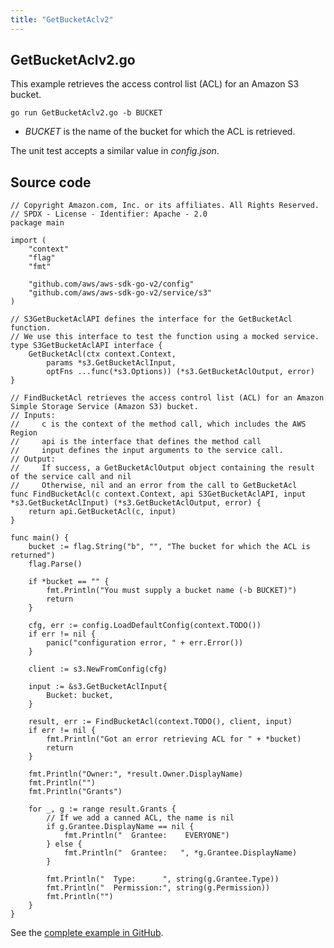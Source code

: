 ```yaml
---
title: "GetBucketAclv2"
---
```

## GetBucketAclv2.go

This example retrieves the access control list (ACL) for an Amazon S3 bucket.

`go run GetBucketAclv2.go -b BUCKET`

- _BUCKET_ is the name of the bucket for which the ACL is retrieved.

The unit test accepts a similar value in _config.json_.

## Source code

```
// Copyright Amazon.com, Inc. or its affiliates. All Rights Reserved.
// SPDX - License - Identifier: Apache - 2.0
package main

import (
	"context"
	"flag"
	"fmt"

	"github.com/aws/aws-sdk-go-v2/config"
	"github.com/aws/aws-sdk-go-v2/service/s3"
)

// S3GetBucketAclAPI defines the interface for the GetBucketAcl function.
// We use this interface to test the function using a mocked service.
type S3GetBucketAclAPI interface {
	GetBucketAcl(ctx context.Context,
		params *s3.GetBucketAclInput,
		optFns ...func(*s3.Options)) (*s3.GetBucketAclOutput, error)
}

// FindBucketAcl retrieves the access control list (ACL) for an Amazon Simple Storage Service (Amazon S3) bucket.
// Inputs:
//     c is the context of the method call, which includes the AWS Region
//     api is the interface that defines the method call
//     input defines the input arguments to the service call.
// Output:
//     If success, a GetBucketAclOutput object containing the result of the service call and nil
//     Otherwise, nil and an error from the call to GetBucketAcl
func FindBucketAcl(c context.Context, api S3GetBucketAclAPI, input *s3.GetBucketAclInput) (*s3.GetBucketAclOutput, error) {
	return api.GetBucketAcl(c, input)
}

func main() {
	bucket := flag.String("b", "", "The bucket for which the ACL is returned")
	flag.Parse()

	if *bucket == "" {
		fmt.Println("You must supply a bucket name (-b BUCKET)")
		return
	}

	cfg, err := config.LoadDefaultConfig(context.TODO())
	if err != nil {
		panic("configuration error, " + err.Error())
	}

	client := s3.NewFromConfig(cfg)

	input := &s3.GetBucketAclInput{
		Bucket: bucket,
	}

	result, err := FindBucketAcl(context.TODO(), client, input)
	if err != nil {
		fmt.Println("Got an error retrieving ACL for " + *bucket)
		return
	}

	fmt.Println("Owner:", *result.Owner.DisplayName)
	fmt.Println("")
	fmt.Println("Grants")

	for _, g := range result.Grants {
		// If we add a canned ACL, the name is nil
		if g.Grantee.DisplayName == nil {
			fmt.Println("  Grantee:    EVERYONE")
		} else {
			fmt.Println("  Grantee:   ", *g.Grantee.DisplayName)
		}

		fmt.Println("  Type:      ", string(g.Grantee.Type))
		fmt.Println("  Permission:", string(g.Permission))
		fmt.Println("")
	}
}

```

See the [complete example in GitHub](https://github.com/awsdocs/aws-doc-sdk-examples/blob/master/gov2/s3/GetBucketAcl/GetBucketAclv2.go).